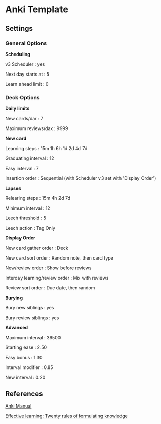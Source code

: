 # Anki Template

## Settings

### General Options

**Scheduling**

v3 Scheduler : yes

Next day starts at : 5

Learn ahead limit : 0

### Deck Options

**Daily limits**

New cards/dar : 7

Maximum reviews/dax : 9999

**New card**

Learning steps : 15m 1h 6h 1d 2d 4d 7d

Graduating interval : 12

Easy interval : 7

Insertion order : Sequential (with Scheduler v3 set with 'Display Order')

**Lapses**

Relearing steps : 15m 4h 2d 7d

Minimum interval : 12

Leech threshold : 5

Leech action : Tag Only

**Display Order**

New card gather order : Deck

New card sort order : Random note, then card type

New/review order : Show before reviews

Interday learning/review order : Mix with reviews

Review sort order : Due date, then random

**Burying**

Bury new siblings : yes

Bury review siblings : yes

**Advanced**

Maximum interval : 36500

Starting ease : 2.50

Easy bonus : 1.30

Interval modifier : 0.85

New interval : 0.20

## References

[Anki Manual](https://docs.ankiweb.net/)

[Effective learning: Twenty rules of formulating knowledge](https://www.supermemo.com/en/blog/twenty-rules-of-formulating-knowledge)

